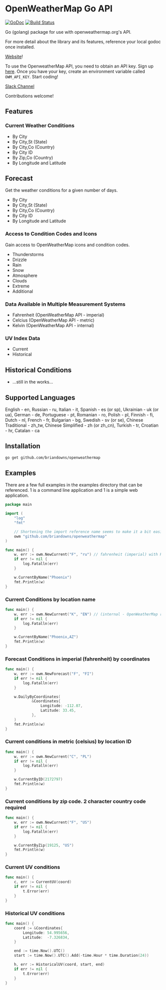 # OpenWeatherMap Go API

[![GoDoc](https://godoc.org/github.com/briandowns/openweathermap?status.svg)](https://godoc.org/github.com/briandowns/openweathermap) [![Build Status](https://travis-ci.org/briandowns/openweathermap.svg?branch=master)](https://travis-ci.org/briandowns/openweathermap)

Go (golang) package for use with openweathermap.org's API.

For more detail about the library and its features, reference your local godoc once installed.

[Website](https://briandowns.github.io/openweathermap)!

To use the OpenweatherMap API, you need to obtain an API key.  Sign up [here](http://home.openweathermap.org/users/sign_up).  Once you have your key, create an environment variable called `OWM_API_KEY`.  Start coding!

[Slack Channel](https://openweathermapgolang.slack.com/messages/general)

Contributions welcome!

## Features

### Current Weather Conditions

- By City
- By City,St (State)
- By City,Co (Country)
- By City ID
- By Zip,Co (Country)
- By Longitude and Latitude

## Forecast

Get the weather conditions for a given number of days.

- By City
- By City,St (State)
- By City,Co (Country)
- By City ID
- By Longitude and Latitude

### Access to Condition Codes and Icons

Gain access to OpenWeatherMap icons and condition codes.

- Thunderstorms
- Drizzle
- Rain
- Snow
- Atmosphere
- Clouds
- Extreme
- Additional

### Data Available in Multiple Measurement Systems

- Fahrenheit (OpenWeatherMap API - imperial)
- Celcius (OpenWeatherMap API - metric)
- Kelvin (OpenWeatherMap API - internal)

### UV Index Data

- Current
- Historical

## Historical Conditions

- ...still in the works...

## Supported Languages

English - en, Russian - ru, Italian - it, Spanish - es (or sp), Ukrainian - uk (or ua), German - de, Portuguese - pt, Romanian - ro, Polish - pl, Finnish - fi, Dutch - nl, French - fr, Bulgarian - bg, Swedish - sv (or se), Chinese Traditional - zh_tw, Chinese Simplified - zh (or zh_cn), Turkish - tr, Croatian - hr, Catalan - ca

## Installation

```bash
go get github.com/briandowns/openweathermap
```

## Examples

There are a few full examples in the examples directory that can be referenced.  1 is a command line application and 1 is a simple web application.

```Go
package main

import (
    "log"
    "fmt"

	// Shortening the import reference name seems to make it a bit easier
    owm "github.com/briandowns/openweathermap"
)

func main() {
    w, err := owm.NewCurrent("F", "ru") // fahrenheit (imperial) with Russian output
    if err != nil {
        log.Fatalln(err)
    }

    w.CurrentByName("Phoenix")
    fmt.Println(w)
}
```

### Current Conditions by location name

```Go
func main() {
    w, err := owm.NewCurrent("K", "EN") // (internal - OpenWeatherMap reference for kelvin) with English output
    if err != nil {
        log.Fatalln(err)
    }

    w.CurrentByName("Phoenix,AZ")
    fmt.Println(w)
}
```

### Forecast Conditions in imperial (fahrenheit) by coordinates

```Go
func main() {
    w, err := owm.NewForecast("F", "FI")
    if err != nil {
        log.Fatalln(err)
    }

    w.DailyByCoordinates(
    		&Coordinates{
    			Longitude: -112.07,
    			Latitude: 33.45,
    		},
    )
    fmt.Println(w)
}
```

### Current conditions in metric (celsius) by location ID

```Go
func main() {
    w, err := owm.NewCurrent("C", "PL")
    if err != nil {
        log.Fatalln(err)
    }

    w.CurrentByID(2172797)
    fmt.Println(w)
}
```

### Current conditions by zip code. 2 character country code required

```Go
func main() {
	w, err := owm.NewCurrent("F", "US")
	if err != nil {
		log.Fatalln(err)
	}

	w.CurrentByZip(19125, "US")
	fmt.Println(w)
}
```

### Current UV conditions

```Go
func main() {
    c, err := CurrentUV(coord)
    if err != nil {
        t.Error(err)
    }
}
```

### Historical UV conditions

```Go
func main() {
    coord := &Coordinates{
        Longitude: 54.995656,
        Latitude:  -7.326834,
    }

    end := time.Now().UTC()
    start := time.Now().UTC().Add(-time.Hour * time.Duration(24))

    h, err := HistoricalUV(coord, start, end)
    if err != nil {
        t.Error(err)
    }
}
```
